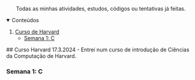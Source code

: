 <ms />
<p align='center'>
  Todas as minhas atividades, estudos, códigos ou tentativas já feitas.
  <ms />
</p>

<details open='open'>
  <summary>Conteúdos</summary>
  <ol>
    <li>
      <a href = '#Meus Estudos'>Curso de Harvard</a>
      <ul>
        <li><a href=#semana-1:-c>Semana 1: C</a></li>
      </ul>
    </li>
</details>
       
</detail>
## Curso Harvard
17.3.2024 - Entrei num curso de introdução de Ciências da Computação de Harvard.

### Semana 1: C
